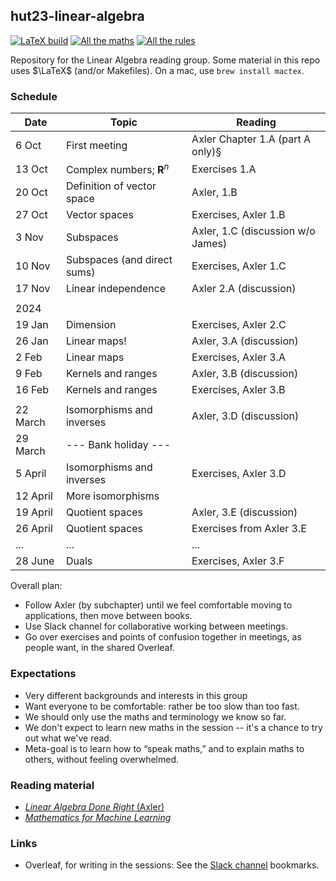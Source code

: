 ## hut23-linear-algebra

[![LaTeX build](../../actions/workflows/pdflatex.yml/badge.svg)](../../actions/workflows/pdflatex.yml)
[![All the maths](https://img.shields.io/badge/PDF-All_the_maths-orange.svg?style=flat)](../gh-action-result/pdf-files/reference/all-the-maths-we-know.pdf)
[![All the rules](https://img.shields.io/badge/PDF-All_the_rules-orange.svg?style=flat)](../gh-action-result/pdf-files/reference/all-the-rules-we-know.pdf)

Repository for the Linear Algebra reading group. Some material in this
repo uses $\LaTeX$ (and/or Makefiles). On a mac, use `brew install mactex`.

### Schedule

| Date     | Topic                           | Reading                           |
|----------|---------------------------------|-----------------------------------|
| 6 Oct    | First meeting                   | Axler Chapter 1.A (part A only)§  |
| 13 Oct   | Complex numbers; $\mathbf{R}^n$ | Exercises 1.A                     |
| 20 Oct   | Definition of vector space      | Axler, 1.B                        |
| 27 Oct   | Vector spaces                   | Exercises, Axler 1.B              |
| 3 Nov    | Subspaces                       | Axler, 1.C (discussion w/o James) |
| 10 Nov   | Subspaces (and direct sums)     | Exercises, Axler 1.C              |
| 17 Nov   | Linear independence             | Axler 2.A (discussion)            |
|          |                                 |                                   |
| 2024     |                                 |                                   |
| 19 Jan   | Dimension                       | Exercises, Axler 2.C              |
| 26 Jan   | Linear maps!                    | Axler, 3.A (discussion)           |
| 2 Feb    | Linear maps                     | Exercises, Axler 3.A              |
| 9 Feb    | Kernels and ranges              | Axler, 3.B (discussion)           |
| 16 Feb   | Kernels and ranges              | Exercises, Axler 3.B              |
|          |                                 |                                   |
| 22 March | Isomorphisms and inverses       | Axler, 3.D (discussion)           |
| 29 March | --- Bank holiday ---            |                                   |
| 5 April  | Isomorphisms and inverses       | Exercises, Axler 3.D              |
| 12 April | More isomorphisms               |                                   |
| 19 April | Quotient spaces                 | Axler, 3.E (discussion)           |
| 26 April | Quotient spaces                 | Exercises from Axler 3.E          |
| ...      | ...                             | ...                               |
| 28 June  | Duals                           | Exercises, Axler 3.F              |


Overall plan:

- Follow Axler (by subchapter) until we feel comfortable moving to
  applications, then move between books.
- Use Slack channel for collaborative working between meetings.
- Go over exercises and points of confusion together in meetings, as
  people want, in the shared Overleaf.

### Expectations

- Very different backgrounds and interests in this group
- Want everyone to be comfortable: rather be too slow than too fast.
- We should only use the maths and terminology we know so far.
- We don't expect to learn new maths in the session -- it's a chance
  to try out what we've read.
- Meta-goal is to learn how to “speak maths,” and to explain maths
  to others, without feeling overwhelmed.

### Reading material

- [_Linear Algebra Done Right_ (Axler)](https://linear.axler.net/)
- [_Mathematics for Machine Learning_](https://mml-book.github.io/)

### Links

- Overleaf, for writing in the sessions: See the [Slack
  channel](https://alan-turing-institute.slack.com/archives/C05QNLDKHEG)
  bookmarks.
